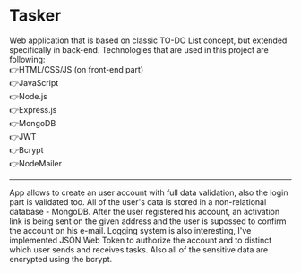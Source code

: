 ﻿# Tasker
Web application that is based on classic TO-DO List concept, but extended specifically in back-end.
Technologies that are used in this project are following:
<br />
👉HTML/CSS/JS (on front-end part)<br>
👉JavaScript <br>
👉Node.js<br>
👉Express.js<br>
👉MongoDB<br>
👉JWT<br>
👉Bcrypt<br>
👉NodeMailer<br>

----

App allows to create an user account with full data validation, also the login part is validated too. All of the user's data is stored in a non-relational database - MongoDB.
After the user registered his account, an activation link is being sent on the given address and the user is supossed to confirm the account on his e-mail.
Logging system is also interesting, I've implemented JSON Web Token to authorize the account and to distinct which user sends and receives tasks. 
Also all of the sensitive data are encrypted using the bcrypt. 

